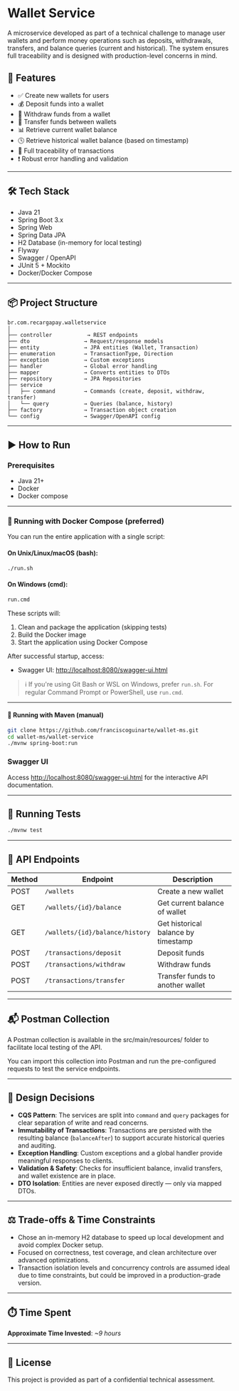 
# Wallet Service

A microservice developed as part of a technical challenge to manage user wallets and perform money operations such as deposits, withdrawals, transfers, and balance queries (current and historical). The system ensures full traceability and is designed with production-level concerns in mind.

## 🚀 Features

- ✅ Create new wallets for users
- 💰 Deposit funds into a wallet
- 💸 Withdraw funds from a wallet
- 🔁 Transfer funds between wallets
- 📊 Retrieve current wallet balance
- 🕓 Retrieve historical wallet balance (based on timestamp)
- 🔎 Full traceability of transactions
- ❗ Robust error handling and validation

---

## 🛠️ Tech Stack

- Java 21
- Spring Boot 3.x
- Spring Web
- Spring Data JPA
- H2 Database (in-memory for local testing)
- Flyway
- Swagger / OpenAPI
- JUnit 5 + Mockito
- Docker/Docker Compose

---

## 📦 Project Structure

```
br.com.recargapay.walletservice
│
├── controller           → REST endpoints
├── dto                 → Request/response models
├── entity              → JPA entities (Wallet, Transaction)
├── enumeration         → TransactionType, Direction
├── exception           → Custom exceptions
├── handler             → Global error handling
├── mapper              → Converts entities to DTOs
├── repository          → JPA Repositories
├── service
│   ├── command         → Commands (create, deposit, withdraw, transfer)
│   └── query           → Queries (balance, history)
├── factory             → Transaction object creation
└── config              → Swagger/OpenAPI config
```

---

## ▶️ How to Run

### Prerequisites

- Java 21+
- Docker
- Docker compose

---

### 🐳 Running with Docker Compose (preferred)

You can run the entire application with a single script:

#### On Unix/Linux/macOS (bash):
```bash
./run.sh
```

#### On Windows (cmd):
```cmd
run.cmd
```

These scripts will:

1. Clean and package the application (skipping tests)
2. Build the Docker image
3. Start the application using Docker Compose

After successful startup, access:

- Swagger UI: [http://localhost:8080/swagger-ui.html](http://localhost:8080/swagger-ui.html)

> ℹ️ If you're using Git Bash or WSL on Windows, prefer `run.sh`. For regular Command Prompt or PowerShell, use `run.cmd`.

---
#### 🧰 Running with Maven (manual)

```bash
git clone https://github.com/franciscoguinarte/wallet-ms.git
cd wallet-ms/wallet-service
./mvnw spring-boot:run
```


### Swagger UI

Access [http://localhost:8080/swagger-ui.html](http://localhost:8080/swagger-ui.html) for the interactive API documentation.

---

## 🧪 Running Tests

```bash
./mvnw test
```

---

## 📂 API Endpoints

| Method | Endpoint                       | Description                         |
|--------|--------------------------------|-------------------------------------|
| POST   | `/wallets`                     | Create a new wallet                 |
| GET    | `/wallets/{id}/balance`        | Get current balance of wallet       |
| GET    | `/wallets/{id}/balance/history`| Get historical balance by timestamp |
| POST   | `/transactions/deposit`        | Deposit funds                       |
| POST   | `/transactions/withdraw`       | Withdraw funds                      |
| POST   | `/transactions/transfer`       | Transfer funds to another wallet    |

---

## 📬 Postman Collection

A Postman collection is available in the src/main/resources/ folder to facilitate local testing of the API.

You can import this collection into Postman and run the pre-configured requests to test the service endpoints.

---
## 🧠 Design Decisions

- **CQS Pattern**: The services are split into `command` and `query` packages for clear separation of write and read concerns.
- **Immutability of Transactions**: Transactions are persisted with the resulting balance (`balanceAfter`) to support accurate historical queries and auditing.
- **Exception Handling**: Custom exceptions and a global handler provide meaningful responses to clients.
- **Validation & Safety**: Checks for insufficient balance, invalid transfers, and wallet existence are in place.
- **DTO Isolation**: Entities are never exposed directly — only via mapped DTOs.

---

## ⚖️ Trade-offs & Time Constraints

- Chose an in-memory H2 database to speed up local development and avoid complex Docker setup.
- Focused on correctness, test coverage, and clean architecture over advanced optimizations.
- Transaction isolation levels and concurrency controls are assumed ideal due to time constraints, but could be improved in a production-grade version.

---

## ⏱️ Time Spent

**Approximate Time Invested**: _~9 hours_

---

## 📃 License

This project is provided as part of a confidential technical assessment.
